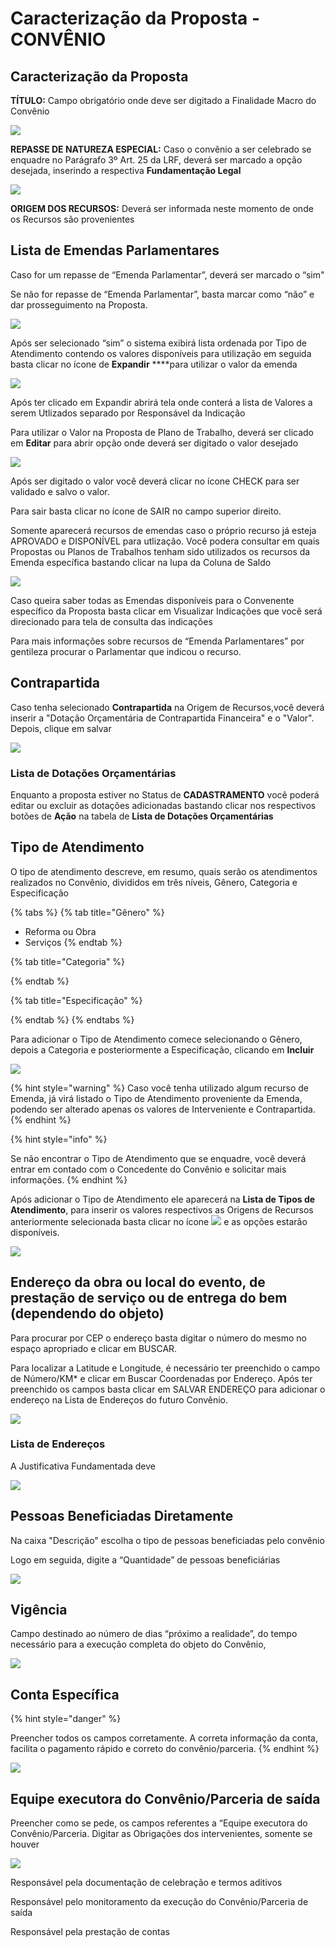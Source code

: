 # Caracterização da Proposta - CONVÊNIO

## Caracterização da Proposta

**TÍTULO:** Campo obrigatório onde deve ser digitado a Finalidade Macro do Convênio

![](../../.gitbook/assets/image%20%2858%29.png)

**REPASSE DE NATUREZA ESPECIAL:** Caso o convênio a ser celebrado se enquadre no Parágrafo 3º Art. 25 da LRF, deverá ser marcado a opção desejada, inserindo a respectiva **Fundamentação Legal**   

![](../../.gitbook/assets/image%20%2815%29.png)

**ORIGEM DOS RECURSOS:** Deverá ser informada neste momento de onde os Recursos são provenientes

## Lista de Emendas Parlamentares

Caso for um repasse de “Emenda Parlamentar”, deverá ser marcado o “sim"

Se não for repasse de “Emenda Parlamentar”, basta marcar como “não” e dar prosseguimento na Proposta.

![](../../.gitbook/assets/image%20%2855%29.png)

  
 Após ser selecionado “sim” o sistema exibirá lista ordenada por Tipo de Atendimento contendo os valores disponíveis para utilização em seguida basta clicar no ícone de   **Expandir**    ****para utilizar o valor da emenda

![](../../.gitbook/assets/image%20%28100%29.png)

Após ter clicado em Expandir abrirá tela onde conterá a lista de Valores a serem Utlizados separado por Responsável da Indicação

Para utilizar o Valor na Proposta de Plano de Trabalho, deverá ser clicado em **Editar** para abrir opção onde deverá ser digitado o valor desejado

![](../../.gitbook/assets/image%20%281%29.png)

Após ser digitado o valor você deverá clicar no ícone CHECK para ser validado e salvo o valor.

Para sair basta clicar no ícone de SAIR no campo superior direito.

Somente aparecerá recursos de emendas caso o próprio recurso já esteja APROVADO e DISPONÍVEL para utlização. Você podera consultar em quais Propostas ou Planos de Trabalhos tenham sido utilizados os recursos da Emenda específica bastando clicar na lupa da Coluna de Saldo

![](../../.gitbook/assets/image%20%2829%29.png)

Caso queira saber todas as Emendas disponíveis para o Convenente específico da Proposta basta clicar em Visualizar Indicações que você será direcionado para tela de consulta das indicações

Para mais informações sobre recursos de “Emenda Parlamentares” por gentileza procurar o Parlamentar que indicou o recurso.



## Contrapartida

Caso tenha selecionado **Contrapartida** na Origem de Recursos,você deverá inserir a "Dotação Orçamentária de Contrapartida Financeira" e o "Valor". Depois, clique em salvar

![](../../.gitbook/assets/image%20%2837%29.png)

### Lista de Dotações Orçamentárias

Enquanto a proposta estiver no Status de **CADASTRAMENTO** você poderá editar ou excluir as dotações adicionadas bastando clicar nos respectivos botões de **Ação** na tabela de **Lista de Dotações Orçamentárias**

## Tipo de Atendimento

O tipo de atendimento descreve, em resumo, quais serão os atendimentos realizados no Convênio, divididos em três níveis, Gênero, Categoria e Especificação

{% tabs %}
{% tab title="Gênero" %}
* Reforma ou Obra
* Serviços
{% endtab %}

{% tab title="Categoria" %}

{% endtab %}

{% tab title="Especificação" %}

{% endtab %}
{% endtabs %}

 Para adicionar o Tipo de Atendimento comece selecionando o Gênero, depois a Categoria e posteriormente a Especificação, clicando em **Incluir**

![](../../.gitbook/assets/manual_convenentes_proposta_proposta_tipo-de-atendimento.jpg)

{% hint style="warning" %}
Caso você tenha utilizado algum recurso de Emenda, já virá listado o Tipo de Atendimento proveniente da Emenda, podendo ser alterado apenas os valores de Interveniente e Contrapartida.
{% endhint %}

{% hint style="info" %}
Se não encontrar o Tipo de Atendimento que se enquadre, você deverá entrar em contado com o Concedente do Convênio e solicitar mais informações.
{% endhint %}

Após adicionar o Tipo de Atendimento ele aparecerá na **Lista de Tipos de Atendimento**, para inserir os valores respectivos as Origens de Recursos anteriormente selecionada basta clicar no ícone  ![](../../.gitbook/assets/icone_lapis.jpg) e as opções estarão disponíveis.

![](../../.gitbook/assets/image%20%2853%29.png)

## Endereço da obra ou local do evento, de prestação de serviço ou de entrega do bem \(dependendo do objeto\)

Para procurar por CEP o endereço basta digitar o número do mesmo no espaço apropriado e clicar em BUSCAR.

Para localizar a Latitude e Longitude, é necessário ter preenchido o campo de Número/KM\* e clicar em Buscar Coordenadas por Endereço. Após ter preenchido os campos basta clicar em SALVAR ENDEREÇO para adicionar o endereço na Lista de Endereços do futuro Convênio.

![](../../.gitbook/assets/image%20%2861%29.png)

### Lista de Endereços

A Justificativa Fundamentada deve

![](../../.gitbook/assets/image%20%2890%29.png)

## Pessoas Beneficiadas Diretamente

Na caixa "Descrição" escolha o tipo de pessoas beneficiadas pelo convênio

 Logo em seguida, digite a “Quantidade” de pessoas beneficiárias

![](../../.gitbook/assets/image%20%2847%29.png)

## Vigência

Campo destinado ao número de dias “próximo a realidade”, do tempo necessário para a execução completa do objeto do Convênio,

![](../../.gitbook/assets/image%20%2899%29.png)

## Conta Específica

{% hint style="danger" %}
Preencher todos os campos corretamente. A correta informação da conta, facilita o pagamento rápido e correto do convênio/parceria.
{% endhint %}

![](../../.gitbook/assets/image%20%2843%29.png)

## Equipe executora do Convênio/Parceria de saída

Preencher como se pede, os campos referentes a “Equipe executora do Convênio/Parceria. Digitar as Obrigações dos intervenientes, somente se houver

![](../../.gitbook/assets/image%20%2820%29.png)

Responsável pela documentação de celebração e termos aditivos

Responsável pelo monitoramento da execução do Convênio/Parceria de saída

Responsável pela prestação de contas

